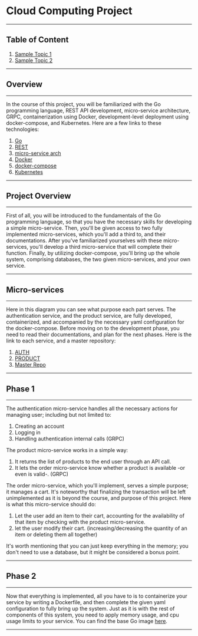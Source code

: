 # Cloud Computing Project
---
## Table of Content
1. [Sample Topic 1]()
2. [Sample Topic 2]()
---
## Overview
---
In the course of this project, you will be familiarized with the Go programming language, REST API development, micro-service architecture, GRPC, containerization using Docker, development-level deployment using docker-compose, and Kubernetes. Here are a few links to these technologies:
1. [Go](https://go.dev/)
2. [REST](https://restfulapi.net/)
3. [micro-service arch](https://microservices.io/)
4. [Docker](https://www.docker.com/)
5. [docker-compose](https://docs.docker.com/compose/)
6. [Kubernetes](https://kubernetes.io/)
---
## Project Overview
---
First of all, you will be introduced to the fundamentals of the Go programming language, so that you have the necessary skills for developing a simple micro-service. Then, you'll be given access to two fully implemented micro-services, which you'll add a third to, and their documentations. After you've familiarized yourselves with these micro-services, you'll develop a third micro-service that will complete their function. Finally, by utilizing docker-compose, you'll bring up the whole system, comprising databases, the two given micro-services, and your own service.

---
## Micro-services
---
Here in this diagram you can see what purpose each part serves. The authentication service, and the product service, are fully developed, containerized, and accompanied by the necessary yaml configuration for the docker-compose. Before moving on to the development phase, you need to read their documentations, and plan for the next phases. Here is the link to each service, and a master repository:
1. [AUTH]()
2. [PRODUCT]()
3. [Master Repo]()
---
## Phase 1
---
The authentication micro-service handles all the necessary actions for managing user; including but not limited to:
1. Creating an account
2. Logging in
3. Handling authentication internal calls (GRPC)

The product micro-service works in a simple way:
1. It returns the list of products to the end user through an API call.
2. It lets the order micro-service know whether a product is available -or even is valid-. (GRPC)

The order micro-service, which you'll implement, serves a simple purpose; it manages a cart. It's noteworthy that finalizing the transaction will be left unimplemented as it is beyond the course, and purpose of this project. Here is what this micro-service should do:
1. Let the user add an item to their cart, accounting for the availability of that item by checking with the product micro-service.
2. let the user modify their cart. (increasing/decreasing the quantity of an item or deleting them all together)

It's worth mentioning that you can just keep everything in the memory; you don't need to use a database, but it might be considered a bonus point.

---
## Phase 2
---
Now that everything is implemented, all you have to is to containerize your service by writing a Dockerfile, and then complete the given yaml configuration to fully bring up the system. Just as it is with the rest of components of this system, you need to apply memory usage, and cpu usage limits to your service. You can find the base Go image [here](https://hub.docker.com/_/golang/).

--- 

